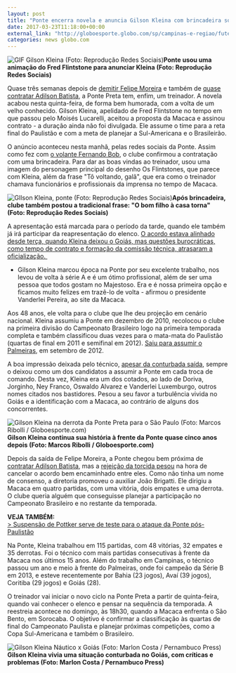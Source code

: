 ```yaml
---
layout: post
title: "Ponte encerra novela e anuncia Gilson Kleina com brincadeira sobre apelido"
date: 2017-03-23T11:18:00+00:00
external_link: "http://globoesporte.globo.com/sp/campinas-e-regiao/futebol/times/ponte-preta/noticia/2017/03/ponte-encerra-novela-e-confirma-kleina-com-brincadeira-sobre-apelido.html"
categories: news globo.com
---
```

 ![GIF Gilson Kleina (Foto: Reprodução Redes Sociais)](http://s2.glbimg.com/RSCxqk_BHi96ZXUWGhSle1KCieU=/0x2:587x452/300x230/s.glbimg.com/es/ge/f/original/2017/03/23/kleina.jpg "GIF Gilson Kleina (Foto: Reprodução Redes Sociais)")**Ponte usou uma animação do Fred Flintstone para anunciar Kleina (Foto: Reprodução Redes Sociais)**

Quase três semanas depois de [demitir Felipe Moreira](http://globoesporte.globo.com/sp/campinas-e-regiao/futebol/times/ponte-preta/noticia/2017/03/ponte-preta-demite-felipe-moreira-apos-eliminacao-na-copa-do-brasil.html)&nbsp;e também de [quase contratar Adilson Batista](http://globoesporte.globo.com/sp/campinas-e-regiao/futebol/times/ponte-preta/noticia/2017/03/repercussao-negativa-faz-ponte-abrir-mao-de-adilson-e-buscar-outro-tecnico.html), a Ponte Preta tem, enfim, um treinador. A novela acabou nesta quinta-feira, de forma bem humorada, com a volta de um velho conhecido. Gilson Kleina, apelidado de Fred Flintstone no tempo em que passou pelo Moisés Lucarelli, aceitou a proposta da Macaca e assinou contrato - a duração ainda não foi divulgada. Ele assume o time para a reta final do Paulistão e com a meta de planejar a Sul-Americana e o Brasileirão.

O anúncio aconteceu nesta manhã, pelas redes sociais da Ponte. Assim como fez com [o volante Fernando Bob](http://globoesporte.globo.com/sp/campinas-e-regiao/futebol/times/ponte-preta/noticia/2017/02/com-gif-de-desenho-animado-ponte-confirma-acerto-com-bob-pelo-twitter.html), o clube confirmou a contratação com uma brincadeira. Para dar as boas vindas ao treinador, usou uma imagem do personagem principal do desenho Os Flintstones, que parece com Kleina, além da frase "Tô voltando, galã", que era como o treinador chamava funcionários e profissionais da imprensa no tempo de Macaca.&nbsp;

 ![GIlson Kleina, ponte (Foto: Reprodução Redes Sociais)](http://s2.glbimg.com/5YNa-RppXv9-89aqFVsPazavSnY=/0x158:690x658/690x500/s.glbimg.com/es/ge/f/original/2017/03/23/ponte.2.jpg "GIlson Kleina, ponte (Foto: Reprodução Redes Sociais)")**Após brincadeira, clube também postou a tradicional frase: "O bom filho à casa torna" (Foto: Reprodução Redes Sociais)**

A apresentação está marcada para o período da tarde, quando ele também já irá participar da reapresentação do elenco. [O acordo estava alinhado desde terça, quando Kleina deixou o Goiás, mas questões burocráticas, como tempo de contrato e formação da comissão técnica, atrasaram a oficialização.&nbsp;](http://globoesporte.globo.com/sp/campinas-e-regiao/futebol/times/ponte-preta/noticia/2017/03/ponte-alinha-ultimos-detalhes-para-anunciar-gilson-kleina-ainda-nesta-4.html)

- Gilson Kleina marcou época na Ponte por seu excelente trabalho, nos levou de volta à série A e é um ótimo profissional, além de ser uma pessoa que todos gostam no Majestoso. Era e é nossa primeira opção e ficamos muito felizes em trazê-lo de volta - afirmou o presidente Vanderlei Pereira, ao site da Macaca.&nbsp;

Aos 48 anos, ele volta para o clube que lhe deu projeção em cenário nacional. Kleina assumiu a Ponte em dezembro de 2010, recolocou o clube na primeira divisão do Campeonato Brasileiro logo na primeira temporada completa e também classificou duas vezes para o mata-mata do Paulistão (quartas de final em 2011 e semifinal em 2012). [Saiu para assumir o Palmeiras](http://globoesporte.globo.com/futebol/noticia/2012/09/gilson-kleina-se-despede-da-ponte-para-ser-o-novo-tecnico-do-palmeiras.html), em setembro de 2012.

A boa impressão deixada pelo técnico, [apesar da conturbada saída](http://globoesporte.globo.com/sp/campinas-e-regiao/noticia/2013/04/na-volta-de-kleina-ao-majestoso-ponte-faz-campanha-contra-protestos.html), sempre o deixou como um dos candidatos a assumir a Ponte em cada troca de comando. Desta vez, Kleina era um dos cotados, ao lado de Doriva, Jorginho, Ney Franco, Oswaldo Alvarez e Vanderlei Luxemburgo, outros nomes citados nos bastidores. Pesou a seu favor a turbulência vivida no Goiás e a identificação com a Macaca, ao contrário de alguns dos concorrentes.

 ![Gilson Kleina na derrota da Ponte Preta para o São Paulo (Foto: Marcos Ribolli / Globoesporte.com)](http://s2.glbimg.com/FaL4hviKJyCByHs0NnZZRw6U7G0=/0x42:747x474/690x400/s.glbimg.com/es/ge/f/original/2012/02/05/gilsonleinaedit.jpg "Gilson Kleina na derrota da Ponte Preta para o São Paulo (Foto: Marcos Ribolli / Globoesporte.com)")**Gilson Kleina continua sua história à frente da Ponte&nbsp;quase cinco anos depois (Foto: Marcos Ribolli / Globoesporte.com)**

Depois da saída de Felipe Moreira, a Ponte chegou bem próxima de [contratar Adilson Batista](http://globoesporte.globo.com/sp/campinas-e-regiao/futebol/times/ponte-preta/noticia/2017/03/ponte-escolhe-adilson-batista-para-ser-o-novo-treinador-e-aguarda-resposta.html), mas a [rejeição da torcida pesou](http://globoesporte.globo.com/sp/campinas-e-regiao/futebol/times/ponte-preta/noticia/2017/03/repercussao-negativa-faz-ponte-abrir-mao-de-adilson-e-buscar-outro-tecnico.html) na hora de cancelar o acordo bem encaminhado entre eles. Como não tinha um nome de consenso, a diretoria promoveu o auxiliar João Brigatti. Ele dirigiu a Macaca em quatro partidas, com uma vitória, dois empates e uma derrota. O clube queria alguém que conseguisse planejar a participação no Campeonato Brasileiro e no restante da temporada.

**VEJA TAMBÉM:**  
[\>&nbsp;Suspensão de Pottker serve de teste para o ataque da Ponte pós-Paulistão](http://globoesporte.globo.com/sp/campinas-e-regiao/futebol/times/ponte-preta/noticia/2017/03/suspensao-de-pottker-serve-de-teste-para-o-ataque-da-ponte-pos-paulistao.html)

Na Ponte, Kleina trabalhou em 115 partidas, com 48 vitórias, 32 empates e 35 derrotas. Foi o técnico com mais partidas consecutivas à frente da Macaca nos últimos 15 anos. Além do trabalho em Campinas, o técnico passou um ano e meio à frente do Palmeiras, onde foi campeão da Série B em 2013, e esteve recentemente por Bahia (23 jogos), Avaí (39 jogos), Coritiba (29 jogos) e Goiás (28).

O treinador vai iniciar o novo ciclo na Ponte Preta a partir de quinta-feira, quando vai conhecer o elenco e pensar na sequência da temporada. A reestreia acontece no domingo, às 18h30, quando a Macaca enfrenta o São Bento, em Sorocaba. O objetivo é confirmar a classificação às quartas de final do Campeonato Paulista e planejar próximas competições, como a Copa Sul-Americana e também o Brasileiro.

 ![Gilson Kleina Náutico x Goiás (Foto: Marlon Costa / Pernambuco Press)](http://s2.glbimg.com/42GzWTd2yFP0pLZUgXej-WEHRG0=/0x281:4615x2954/690x400/s.glbimg.com/es/ge/f/original/2016/11/08/mco_7100.jpg "Gilson Kleina Náutico x Goiás (Foto: Marlon Costa / Pernambuco Press)")**Gilson Kleina vivia uma situação conturbada no Goiás, com críticas e problemas (Foto: Marlon Costa / Pernambuco Press)**

